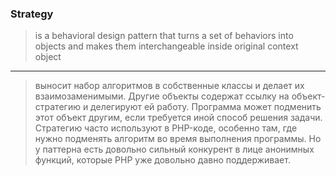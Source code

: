 ### Strategy
>  is a behavioral design pattern that  turns a set of behaviors into objects and makes them interchangeable inside original context object
---
> выносит набор алгоритмов в собственные классы и делает их взаимозаменимыми. Другие объекты содержат ссылку на объект-стратегию и делегируют ей работу. Программа может подменить этот объект другим, если требуется иной способ решения задачи. Стратегию часто используют в PHP-коде, особенно там, где нужно подменять алгоритм во время выполнения программы. Но у паттерна есть довольно сильный конкурент в лице анонимных функций, которые PHP уже довольно давно поддерживает.